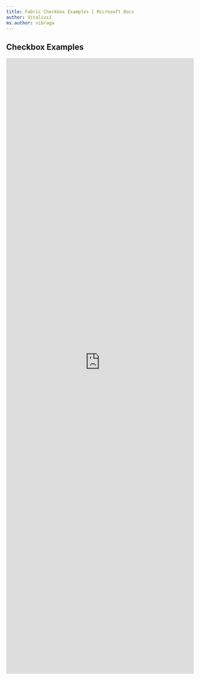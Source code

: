 ```yaml
---
title: Fabric Checkbox Examples | Microsoft Docs
author: Vitalius1
ms.author: vibraga
---
```


## Checkbox Examples

<iframe 
    title='Checkbox Examples'
    src='https://fabricweb.z5.web.core.windows.net/pr-deploy-site/refs/heads/master/fabric-website-resources/dist/index.html#/examples/checkbox?docsExample=true'
    frameborder='no'
    height='1650'
    style='width: 100%;'
>